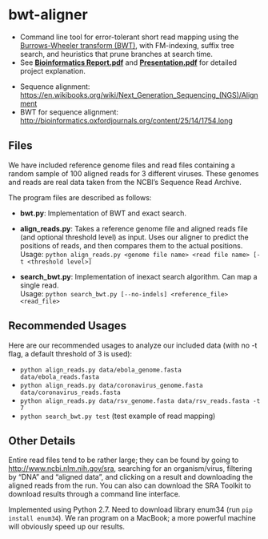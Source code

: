 # bwt-aligner
* Command line tool for error-tolerant short read mapping using the [Burrows-Wheeler transform (BWT)](https://en.wikipedia.org/wiki/Burrows%E2%80%93Wheeler_transform), with FM-indexing, suffix tree search, and heuristics that prune branches at search time.
* See **[Bioinformatics Report.pdf](https://github.com/k-time/bwt-aligner/blob/master/Bioinformatics%20Report.pdf)** and **[Presentation.pdf](https://github.com/k-time/bwt-aligner/blob/master/Presentation.pdf)** for detailed project explanation.

- Sequence alignment: https://en.wikibooks.org/wiki/Next_Generation_Sequencing_(NGS)/Alignment
- BWT for sequence alignment: http://bioinformatics.oxfordjournals.org/content/25/14/1754.long


## Files
We have included reference genome files and read files containing a random sample of 100 aligned reads for 3 different viruses. These genomes and reads are real data taken from the NCBI’s Sequence Read Archive.

The program files are described as follows:

* **bwt.py**: Implementation of BWT and exact search.
	
* **align_reads.py**: Takes a reference genome file and aligned reads file (and optional threshold level) as input. Uses our aligner to predict the positions of reads, and then compares them to the actual positions.  
	Usage: `python align_reads.py <genome file name> <read file name> [-t <threshold level>]`
* **search_bwt.py**: Implementation of inexact search algorithm. Can map a single read.  
	Usage: `python search_bwt.py [--no-indels] <reference_file> <read_file>`


## Recommended Usages
Here are our recommended usages to analyze our included data (with no -t flag, a default threshold of 3 is used):

* `python align_reads.py data/ebola_genome.fasta data/ebola_reads.fasta`
* `python align_reads.py data/coronavirus_genome.fasta data/coronavirus_reads.fasta`
* `python align_reads.py data/rsv_genome.fasta data/rsv_reads.fasta -t 7`
* `python search_bwt.py test` (test example of read mapping)


## Other Details
Entire read files tend to be rather large; they can be found by going to http://www.ncbi.nlm.nih.gov/sra, searching for an organism/virus, filtering by “DNA” and “aligned data”, and clicking on a result and downloading the aligned reads from the run. You can also can download the SRA Toolkit to download results through a command line interface.

Implemented using Python 2.7. Need to download library enum34 (run `pip install enum34`). We ran program on a MacBook; a more powerful machine will obviously speed up our results.
